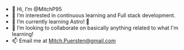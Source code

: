 - 👋 Hi, I’m @MitchP95
- 👀 I’m interested in continuous learning and Full stack development.
- 🌱 I’m currently learning Astro! 🚀
- 💞️ I’m looking to collaborate on basically anything related to what I'm learning!
- 📫 Email me at Mitch.Puersten@gmail.com
